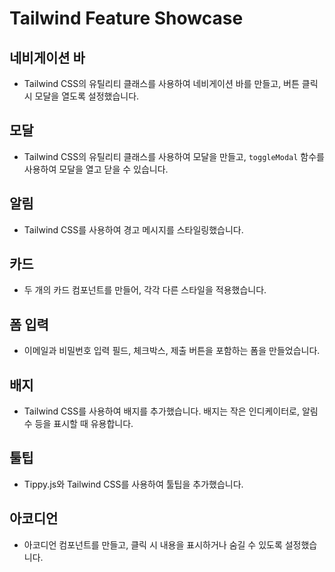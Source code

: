 # Tailwind Feature Showcase

## 네비게이션 바
- Tailwind CSS의 유틸리티 클래스를 사용하여 네비게이션 바를 만들고, 버튼 클릭 시 모달을 열도록 설정했습니다.

## 모달
- Tailwind CSS의 유틸리티 클래스를 사용하여 모달을 만들고, `toggleModal` 함수를 사용하여 모달을 열고 닫을 수 있습니다.

## 알림
- Tailwind CSS를 사용하여 경고 메시지를 스타일링했습니다.

## 카드
- 두 개의 카드 컴포넌트를 만들어, 각각 다른 스타일을 적용했습니다.

## 폼 입력
- 이메일과 비밀번호 입력 필드, 체크박스, 제출 버튼을 포함하는 폼을 만들었습니다.

## 배지
- Tailwind CSS를 사용하여 배지를 추가했습니다. 배지는 작은 인디케이터로, 알림 수 등을 표시할 때 유용합니다.

## 툴팁
- Tippy.js와 Tailwind CSS를 사용하여 툴팁을 추가했습니다.

## 아코디언
- 아코디언 컴포넌트를 만들고, 클릭 시 내용을 표시하거나 숨길 수 있도록 설정했습니다.
